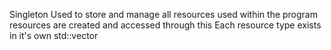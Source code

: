 Singleton
Used to store and manage all resources used within the program
resources are created and accessed through this
Each resource type exists in it's own std::vector